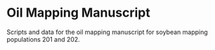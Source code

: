 # Oil Mapping Manuscript

Scripts and data for the oil mapping manuscript for soybean mapping populations 201 and 202. 

